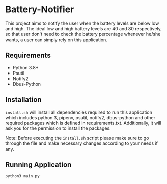 # Battery-Notifier

This project aims to notify the user when the battery levels are below low and high. The ideal low and high battery
levels are 40 and 80 respectively, so that user don't need to check the battery percentage whenever he/she wants, a user
can simply rely on this application.

## Requirements

- Python 3.8+
- Psutil
- Notify2
- Dbus-Python

## Installation

`install.sh` will install all dependencies required to run this application which includes python 3, pipenv, psutil,
notify2, dbus-python and other required packages which is defined in requirements.txt. Additionally, it will ask you for
the permission to install the packages.

Note: Before executing the `install.sh` script please make sure to go through the file and make necessary changes
according to your needs if any.

## Running Application

```bash
python3 main.py
```
